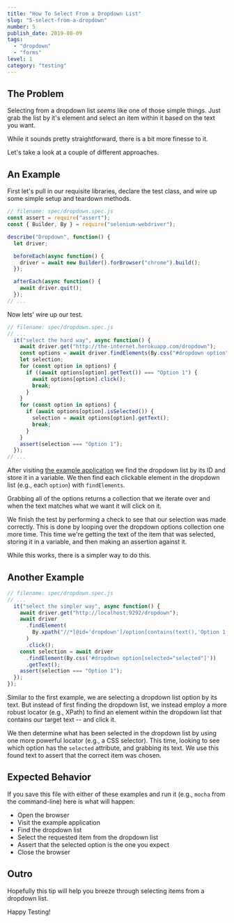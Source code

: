 ```yaml
---
title: "How To Select From a Dropdown List"
slug: "5-select-from-a-dropdown"
number: 5
publish_date: 2019-08-09
tags:
  - "dropdown"
  - "forms"
level: 1
category: "testing"
---
```


## The Problem

Selecting from a dropdown list *seems* like one of those simple things. Just grab the list by it's element and select an item within it based on the text you want.

While it sounds pretty straightforward, there is a bit more finesse to it.

Let's take a look at a couple of different approaches.

## An Example

First let's pull in our requisite libraries, declare the test class, and wire up some simple setup and teardown methods.

```javascript
// filename: spec/dropdown.spec.js
const assert = require("assert");
const { Builder, By } = require("selenium-webdriver");

describe("Dropdown", function() {
  let driver;

  beforeEach(async function() {
    driver = await new Builder().forBrowser("chrome").build();
  });

  afterEach(async function() {
    await driver.quit();
  });
// ...
```

Now lets' wire up our test.

```javascript
// filename: spec/dropdown.spec.js
// ...
  it("select the hard way", async function() {
    await driver.get("http://the-internet.herokuapp.com/dropdown");
    const options = await driver.findElements(By.css("#dropdown option"));
    let selection;
    for (const option in options) {
      if ((await options[option].getText()) === "Option 1") {
        await options[option].click();
        break;
      }
    }
    for (const option in options) {
      if (await options[option].isSelected()) {
        selection = await options[option].getText();
        break;
      }
    }
    assert(selection === "Option 1");
  });
// ...
```

After visiting [the example application](http://the-internet.herokuapp.com/dropdown) we find the dropdown list by its ID and store it in a variable. We then find each clickable element in the dropdown list (e.g., each `option`) with `findElements`.

Grabbing all of the options returns a collection that we iterate over and when the text matches what we want it will click on it.

We finish the test by performing a check to see that our selection was made correctly. This is done by looping over the dropdown options collection one more time. This time we're getting the text of the item that was selected, storing it in a variable, and then making an assertion against it.

While this works, there is a simpler way to do this.

## Another Example

```javascript
// filename: spec/dropdown.spec.js
// ...
  it("select the simpler way", async function() {
    await driver.get("http://localhost:9292/dropdown");
    await driver
      .findElement(
        By.xpath("//*[@id='dropdown']/option[contains(text(),'Option 1')]")
      )
      .click();
    const selection = await driver
      .findElement(By.css('#dropdown option[selected="selected"]'))
      .getText();
    assert(selection === "Option 1");
  });
});
```

Similar to the first example, we are selecting a dropdown list option by its text. But instead of first finding the dropdown list, we instead employ a more robust locator (e.g., XPath) to find an element within the dropdown list that contains our target text -- and click it.

We then determine what has been selected in the dropdown list by using one more powerful locator (e.g., a CSS selector). This time, looking to see which option has the `selected` attribute, and grabbing its text. We use this found text to assert that the correct item was chosen.

## Expected Behavior

If you save this file with either of these examples and run it (e.g., `mocha` from the command-line) here is what will happen:

+ Open the browser
+ Visit the example application
+ Find the dropdown list
+ Select the requested item from the dropdown list
+ Assert that the selected option is the one you expect
+ Close the browser

## Outro

Hopefully this tip will help you breeze through selecting items from a dropdown list.

Happy Testing!
